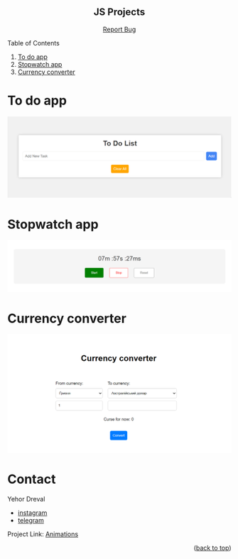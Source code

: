 <div id="top"></div>

<!-- PROJECT LOGO -->
<br />
<div align="center">

<h2 align="center">JS Projects</h2>

  <p align="center">
    <a href="https://github.com/Freekson/js-projects/issues">Report Bug</a>

  </p>
</div>

<!-- TABLE OF CONTENTS -->

  <p>Table of Contents</p>
  <ol>   
    <li><a href="#to-do-app">To do app</a></li>
    <li><a href="#stopwatch-app">Stopwatch app</a></li>
    <li><a href="#currency-converter">Currency converter</a></li>
  </ol>

<div id="to-do-app"></div>

# To do app

![To do app](readme-source/chrome_SA31proGhr.gif)

<div id="stopwatch-app"></div>

# Stopwatch app

![Stopwatch app](readme-source/chrome_SLhAxFmGbU.gif)

<div id="currency-converter"></div>

# Сurrency converter

![Сurrency converter](readme-source/chrome_pq9YJ1ose9.gif)

# Contact

Yehor Dreval

- [instagram](https://www.instagram.com/freeksons)
- [telegram](https://t.me/freekson)

Project Link: [Animations](https://github.com/Freekson/various-animations)

<p align="right">(<a href="#top">back to top</a>)</p>
